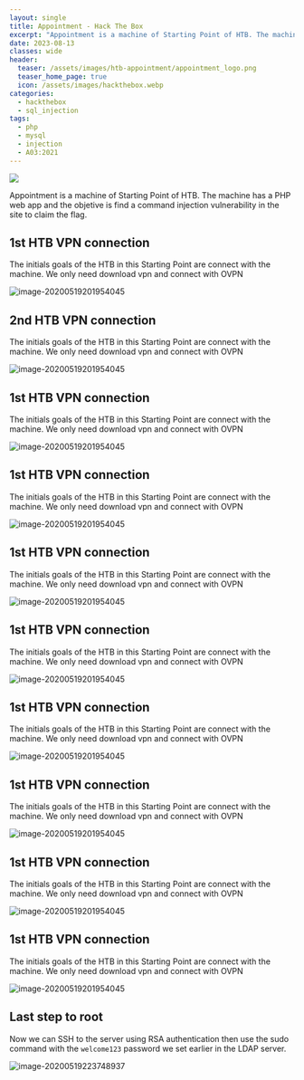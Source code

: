 ```yaml
---
layout: single
title: Appointment - Hack The Box
excerpt: "Appointment is a machine of Starting Point of HTB. The machine has a PHP web app and the objetive is find a command injection vulnerability in the site to claim the flag."
date: 2023-08-13
classes: wide
header:
  teaser: /assets/images/htb-appointment/appointment_logo.png
  teaser_home_page: true
  icon: /assets/images/hackthebox.webp
categories:
  - hackthebox
  - sql_injection
tags:
  - php
  - mysql
  - injection
  - A03:2021
---
```


![](/assets/images/htb-appointment/appointment_logo.png)

Appointment is a machine of Starting Point of HTB. The machine has a PHP web app and the objetive is find a command injection vulnerability in the site to claim the flag.

## 1st HTB VPN connection

The initials goals of the HTB in this Starting Point are connect with the machine. We only need download vpn and connect with OVPN

![image-20200519201954045](/assets/images/htb-appointment/answer.png)

## 2nd HTB VPN connection

The initials goals of the HTB in this Starting Point are connect with the machine. We only need download vpn and connect with OVPN

![image-20200519201954045](/assets/images/htb-appointment/answer1.png)

## 1st HTB VPN connection

The initials goals of the HTB in this Starting Point are connect with the machine. We only need download vpn and connect with OVPN

![image-20200519201954045](/assets/images/htb-appointment/answer2.png)

## 1st HTB VPN connection

The initials goals of the HTB in this Starting Point are connect with the machine. We only need download vpn and connect with OVPN

![image-20200519201954045](/assets/images/htb-appointment/answer3.png)

## 1st HTB VPN connection

The initials goals of the HTB in this Starting Point are connect with the machine. We only need download vpn and connect with OVPN

![image-20200519201954045](/assets/images/htb-appointment/answer4.png)

## 1st HTB VPN connection

The initials goals of the HTB in this Starting Point are connect with the machine. We only need download vpn and connect with OVPN

![image-20200519201954045](/assets/images/htb-appointment/answer5.png)

## 1st HTB VPN connection

The initials goals of the HTB in this Starting Point are connect with the machine. We only need download vpn and connect with OVPN

![image-20200519201954045](/assets/images/htb-appointment/answer6.png)

## 1st HTB VPN connection

The initials goals of the HTB in this Starting Point are connect with the machine. We only need download vpn and connect with OVPN

![image-20200519201954045](/assets/images/htb-appointment/answer7.png)

## 1st HTB VPN connection

The initials goals of the HTB in this Starting Point are connect with the machine. We only need download vpn and connect with OVPN

![image-20200519201954045](/assets/images/htb-appointment/answer8.png)

## 1st HTB VPN connection

The initials goals of the HTB in this Starting Point are connect with the machine. We only need download vpn and connect with OVPN

![image-20200519201954045](/assets/images/htb-appointment/answer9.png)

## Last step to root

Now we can SSH to the server using RSA authentication then use the sudo command with the `welcome123` password we set earlier in the LDAP server.

![image-20200519223748937](/assets/images/htb-writeup-travel/image-20200519223748937.png)
